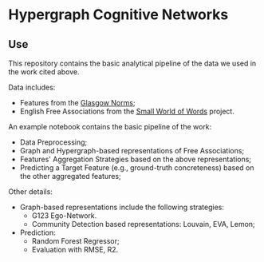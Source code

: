 # Hypergraph Cognitive Networks

## Use

This repository contains the basic analytical pipeline of the data we used in the work cited above.

Data includes:
 - Features from the <a href=https://link.springer.com/article/10.3758/s13428-018-1099-3>Glasgow Norms</a>;
 - English Free Associations from the <a href=https://smallworldofwords.org/en/project/home>Small World of Words</a> project.
 
 An example notebook contains the basic pipeline of the work:
  - Data Preprocessing;
  - Graph and Hypergraph-based representations of Free Associations;
  - Features' Aggregation Strategies based on the above representations;
  - Predicting a Target Feature (e.g., ground-truth concreteness) based on the other aggregated features;
 
Other details:
  - Graph-based representations include the following strategies:
    - G123 Ego-Network.
    - Community Detection based representations: Louvain, EVA, Lemon;
  - Prediction:
    - Random Forest Regressor;
    - Evaluation with RMSE, R2.
 
